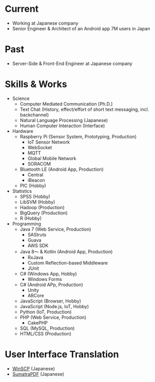 # Current

* Working at Japanese company
* Senior Engineer & Architect of an Android app 7M users in Japan

# Past

* Server-Side & Front-End Engineer at Japanese company

# Skills & Works

* Science
  * Computer Mediated Communication \[Ph.D.\]
  * Text Chat (History, effect/effort of short text messaging, incl. backchannel)
  * Natural Language Processing (Japanese)
  * Human Computer Interaction (Interface)
* Hardware
  * Raspberry Pi (Sensor System, Prototyping, Production)
    * IoT Sensor Network
    * WebSocket
    * MQTT
    * Global Mobile Network
    * SORACOM
  * Bluetooth LE (Android App, Production)
    * Central
    * iBeacon
  * PIC (Hobby)
* Statistics
  * SPSS (Hobby)
  * LibSVM (Hobby)
  * Hadoop (Production)
  * BigQuery (Production)
  * R (Hobby)
* Programming
  * Java 7 (Web Service, Production)
    * SAStruts
    * Guava
    * AWS SDK
  * Java 8～ & Kotlin (Android App, Production)
    * RxJava
    * Custom Reflection-based Middleware
    * JUnit
  * C# (Windows App, Hobby)
    * Windows Forms
  * C# (Android APp, Production)
    * Unity
    * ARCore
  * JavaScript (Browser, Hobby)
  * JavaScript (Node.js, IoT, Hobby)
  * Python (IoT, Production)
  * PHP (Web Service, Production)
    * CakePHP
  * SQL (MySQL, Production)
  * HTML/CSS (Production)

# User Interface Translation

* [WinSCP](https://winscp.net) (Japanese)
* [SumatraPDF](https://www.sumatrapdfreader.org/) (Japanese)
